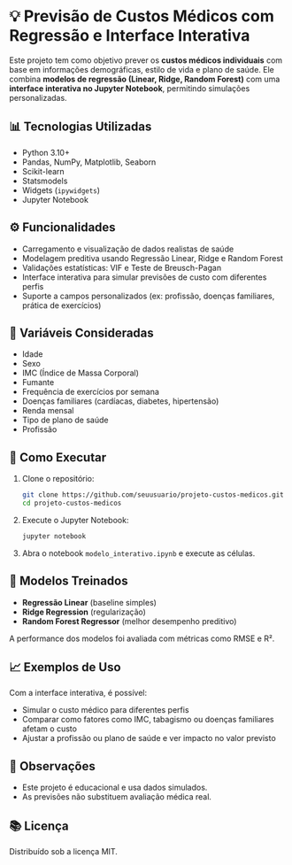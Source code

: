 # 💡 Previsão de Custos Médicos com Regressão e Interface Interativa

Este projeto tem como objetivo prever os **custos médicos individuais** com base em informações demográficas, estilo de vida e plano de saúde. Ele combina **modelos de regressão (Linear, Ridge, Random Forest)** com uma **interface interativa no Jupyter Notebook**, permitindo simulações personalizadas.

## 📊 Tecnologias Utilizadas

- Python 3.10+
- Pandas, NumPy, Matplotlib, Seaborn
- Scikit-learn
- Statsmodels
- Widgets (`ipywidgets`)
- Jupyter Notebook

## ⚙️ Funcionalidades

- Carregamento e visualização de dados realistas de saúde
- Modelagem preditiva usando Regressão Linear, Ridge e Random Forest
- Validações estatísticas: VIF e Teste de Breusch-Pagan
- Interface interativa para simular previsões de custo com diferentes perfis
- Suporte a campos personalizados (ex: profissão, doenças familiares, prática de exercícios)

## 🧪 Variáveis Consideradas

- Idade
- Sexo
- IMC (Índice de Massa Corporal)
- Fumante
- Frequência de exercícios por semana
- Doenças familiares (cardíacas, diabetes, hipertensão)
- Renda mensal
- Tipo de plano de saúde
- Profissão

## 🚀 Como Executar

1. Clone o repositório:

   ```bash
   git clone https://github.com/seuusuario/projeto-custos-medicos.git
   cd projeto-custos-medicos
   ```

2. Execute o Jupyter Notebook:

   ```bash
   jupyter notebook
   ```

4. Abra o notebook `modelo_interativo.ipynb` e execute as células.

## 🧠 Modelos Treinados

- **Regressão Linear** (baseline simples)
- **Ridge Regression** (regularização)
- **Random Forest Regressor** (melhor desempenho preditivo)

A performance dos modelos foi avaliada com métricas como RMSE e R².

## 📈 Exemplos de Uso

Com a interface interativa, é possível:

- Simular o custo médico para diferentes perfis
- Comparar como fatores como IMC, tabagismo ou doenças familiares afetam o custo
- Ajustar a profissão ou plano de saúde e ver impacto no valor previsto

## 📌 Observações

- Este projeto é educacional e usa dados simulados.
- As previsões não substituem avaliação médica real.

## 📚 Licença

Distribuído sob a licença MIT.